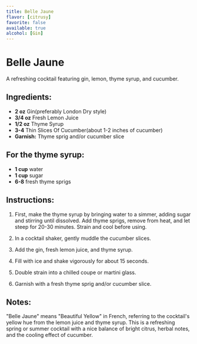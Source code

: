 ```yaml
---
title: Belle Jaune
flavor: [citrusy]
favorite: false
available: true
alcohol: [Gin]
---
```

# Belle Jaune

A refreshing cocktail featuring gin, lemon, thyme syrup, and cucumber.

## Ingredients:
- **2 oz** Gin(preferably London Dry style)
- **3/4 oz** Fresh Lemon Juice
- **1/2 oz** Thyme Syrup
- **3-4** Thin Slices Of Cucumber(about 1-2 inches of cucumber)
- **Garnish:** Thyme sprig and/or cucumber slice

## For the thyme syrup:
- **1 cup** water
- **1 cup** sugar
- **6-8** fresh thyme sprigs

## Instructions:
1. First, make the thyme syrup by bringing water to a simmer, adding sugar and stirring until dissolved. Add thyme sprigs, remove from heat, and let steep for 20-30 minutes. Strain and cool before using.

2. In a cocktail shaker, gently muddle the cucumber slices.

3. Add the gin, fresh lemon juice, and thyme syrup.

4. Fill with ice and shake vigorously for about 15 seconds.

5. Double strain into a chilled coupe or martini glass.

6. Garnish with a fresh thyme sprig and/or cucumber slice.

## Notes:
"Belle Jaune" means "Beautiful Yellow" in French, referring to the cocktail's yellow hue from the lemon juice and thyme syrup. This is a refreshing spring or summer cocktail with a nice balance of bright citrus, herbal notes, and the cooling effect of cucumber.




